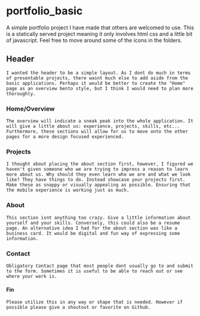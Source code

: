 # portfolio_basic
A simple portfolio project I have made that others are welcomed to use. This is a statically served project meaning it only involves html css and a little bit of javascript. Feel free to move around some of the icons  in the folders. 
## Header
    I wanted the header to be a simple layout. As I dont do much in terms of presentable projects, there wasnt much else to add aside from the basic applications. Perhaps it would be better to create the "Home" page as an overview bento style, but I think I would need to plan more thoroughly.
### Home/Overview
    The overview will indicate a sneak peak into the whole application. It will give a little about us: experience, projects, skills, etc... Furthermore, these sections will allow for us to move onto the other pages for a more design focused experienced. 
### Projects
    I thought about placing the about section first, however, I figured we haven't given someone who we are trying to impress a reason to learn more about us. Why should they even learn who we are and what we look like? They have things to do. Instead showcase your projects first. Make these as snappy or visually appealing as possible. Ensuring that the mobile experience is working just as much. 
### About
    This section isnt anything too crazy. Give a little information about yourself and your skills. Conversely, this could also be a resume page. An alternative idea I had for the about section was like a business card. It would be digital and fun way of expressing some information. 
### Contact 
    Obligatory Contact page that most people dont usually go to and submit to the form. Sometimes it is useful to be able to reach out or see where your work is.
#### Fin
    Please utilize this in any way or shape that is needed. However if possible please give a shoutout or favorite on Github. 
